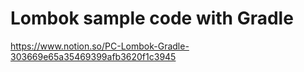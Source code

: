 # Lombok sample code with Gradle
https://www.notion.so/PC-Lombok-Gradle-303669e65a35469399afb3620f1c3945